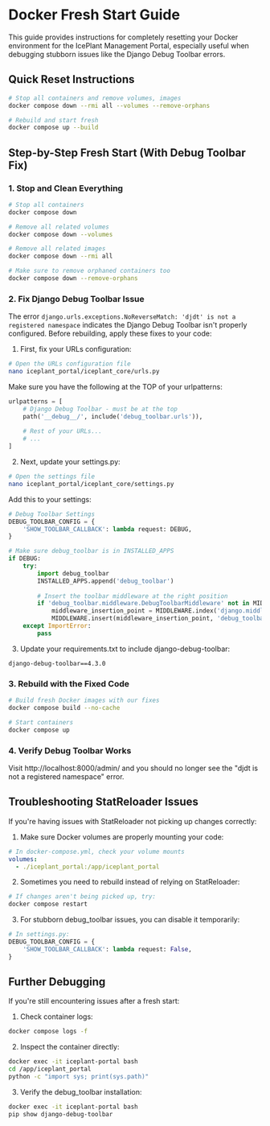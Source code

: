 # Docker Fresh Start Guide

This guide provides instructions for completely resetting your Docker environment for the IcePlant Management Portal, especially useful when debugging stubborn issues like the Django Debug Toolbar errors.

## Quick Reset Instructions

```bash
# Stop all containers and remove volumes, images
docker compose down --rmi all --volumes --remove-orphans

# Rebuild and start fresh
docker compose up --build
```

## Step-by-Step Fresh Start (With Debug Toolbar Fix)

### 1. Stop and Clean Everything

```bash
# Stop all containers
docker compose down

# Remove all related volumes
docker compose down --volumes

# Remove all related images
docker compose down --rmi all

# Make sure to remove orphaned containers too
docker compose down --remove-orphans
```

### 2. Fix Django Debug Toolbar Issue

The error `django.urls.exceptions.NoReverseMatch: 'djdt' is not a registered namespace` indicates the Django Debug Toolbar isn't properly configured. Before rebuilding, apply these fixes to your code:

1. First, fix your URLs configuration:

```bash
# Open the URLs configuration file
nano iceplant_portal/iceplant_core/urls.py
```

Make sure you have the following at the TOP of your urlpatterns:

```python
urlpatterns = [
    # Django Debug Toolbar - must be at the top
    path('__debug__/', include('debug_toolbar.urls')),
    
    # Rest of your URLs...
    # ...
]
```

2. Next, update your settings.py:

```bash
# Open the settings file
nano iceplant_portal/iceplant_core/settings.py
```

Add this to your settings:

```python
# Debug Toolbar Settings
DEBUG_TOOLBAR_CONFIG = {
    'SHOW_TOOLBAR_CALLBACK': lambda request: DEBUG,
}

# Make sure debug_toolbar is in INSTALLED_APPS
if DEBUG:
    try:
        import debug_toolbar
        INSTALLED_APPS.append('debug_toolbar')
        
        # Insert the toolbar middleware at the right position
        if 'debug_toolbar.middleware.DebugToolbarMiddleware' not in MIDDLEWARE:
            middleware_insertion_point = MIDDLEWARE.index('django.middleware.common.CommonMiddleware')
            MIDDLEWARE.insert(middleware_insertion_point, 'debug_toolbar.middleware.DebugToolbarMiddleware')
    except ImportError:
        pass
```

3. Update your requirements.txt to include django-debug-toolbar:

```
django-debug-toolbar==4.3.0
```

### 3. Rebuild with the Fixed Code

```bash
# Build fresh Docker images with our fixes
docker compose build --no-cache

# Start containers
docker compose up
```

### 4. Verify Debug Toolbar Works

Visit http://localhost:8000/admin/ and you should no longer see the "djdt is not a registered namespace" error.

## Troubleshooting StatReloader Issues

If you're having issues with StatReloader not picking up changes correctly:

1. Make sure Docker volumes are properly mounting your code:

```yaml
# In docker-compose.yml, check your volume mounts
volumes:
  - ./iceplant_portal:/app/iceplant_portal
```

2. Sometimes you need to rebuild instead of relying on StatReloader:

```bash
# If changes aren't being picked up, try:
docker compose restart
```

3. For stubborn debug_toolbar issues, you can disable it temporarily:

```python
# In settings.py:
DEBUG_TOOLBAR_CONFIG = {
    'SHOW_TOOLBAR_CALLBACK': lambda request: False,
}
```

## Further Debugging

If you're still encountering issues after a fresh start:

1. Check container logs:
```bash
docker compose logs -f
```

2. Inspect the container directly:
```bash
docker exec -it iceplant-portal bash
cd /app/iceplant_portal
python -c "import sys; print(sys.path)"
```

3. Verify the debug_toolbar installation:
```bash
docker exec -it iceplant-portal bash
pip show django-debug-toolbar
```